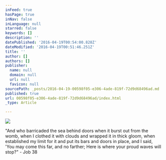 ```yaml
---
inFeed: true
hasPage: true
inNav: false
inLanguage: null
starred: false
keywords: []
description: ''
datePublished: '2016-04-19T00:54:00.828Z'
dateModified: '2016-04-19T00:51:46.251Z'
title: ''
author: []
authors: []
publisher:
  name: null
  domain: null
  url: null
  favicon: null
sourcePath: _posts/2016-04-19-00598f05-e306-4ade-819f-72d9d68496ad.md
published: true
url: 00598f05-e306-4ade-819f-72d9d68496ad/index.html
_type: Article

---
```

![](https://the-grid-user-content.s3-us-west-2.amazonaws.com/bc9dfcf2-7b46-49db-a85a-1abec10c1fec.jpg)

"And who barricaded the sea behind doors when it burst out from the womb, when I clothed it with clouds and wrapped it in thick gloom, when established my limit for it and put its bars and doors in place, and I said, 'You may come this far, and no farther; Here is where your proud waves will stop?" - Job 38
